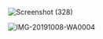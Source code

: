 
![Screenshot (328)](https://user-images.githubusercontent.com/54838331/66367174-4f4c4500-e9bd-11e9-97db-040e788dc5ed.png)

![IMG-20191008-WA0004](https://user-images.githubusercontent.com/54838331/66366978-72c2c000-e9bc-11e9-8a65-57be0e53eda4.jpg)
